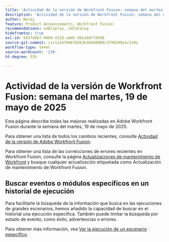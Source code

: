 ```yaml
---
title: 'Actividad de la versión de Workfront Fusion: semana del martes, 19 de mayo de 2025'
description: 'Actividad de la versión de Workfront Fusion: semana del martes, 19 de mayo de 2025'
author: Becky
feature: Product Announcements, Workfront Fusion
recommendations: noDisplay, noCatalog
hidefromtoc: true
exl-id: 94374db7-0469-4228-a945-d6e168f7d598
source-git-commit: c1c11c6766678263b36488909c3799299a1c510a
workflow-type: tm+mt
source-wordcount: '139'
ht-degree: 53%

---
```


# Actividad de la versión de Workfront Fusion: semana del martes, 19 de mayo de 2025

Esta página describe todas las mejoras realizadas en Adobe Workfront Fusion durante la semana del martes, 19 de mayo de 2025.

Para obtener una lista de todos los cambios recientes, consulte [Actividad de la versión de Adobe Workfront Fusion](/help/workfront-fusion/fusion-product-releases/fusion-release-activity.md).

Para obtener una lista de las correcciones de errores recientes en Workfront Fusion, consulte la página [Actualizaciones de mantenimiento de Workfront](https://experienceleague.adobe.com/en/docs/workfront-known-issues/releases/current-updates) y busque cualquier actualización etiquetada como Actualización de mantenimiento de Workfront Fusion.

## Buscar eventos o módulos específicos en un historial de ejecución

Para facilitarle la búsqueda de la información que busca en las ejecuciones de grandes escenarios, hemos añadido la capacidad de buscar en el historial una ejecución específica. También puede limitar la búsqueda por estado de evento, como éxito, advertencias o errores.

Para obtener más información, vea [Ver la ejecución de un escenario específico](/help/workfront-fusion/manage-scenarios/view-a-specific-scenario-execution.md).
